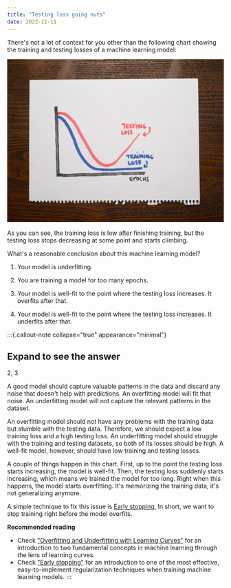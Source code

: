 ```yaml
---
title: "Testing loss going nuts"
date: 2022-11-11 
---
```


There's not a lot of context for you other than the following chart showing the training and testing losses of a machine learning model:

![](20221111.jpg)

As you can see, the training loss is low after finishing training, but the testing loss stops decreasing at some point and starts climbing.

What's a reasonable conclusion about this machine learning model?

1. Your model is underfitting.

2. You are training a model for too many epochs.

3. Your model is well-fit to the point where the testing loss increases. It overfits after that.

4. Your model is well-fit to the point where the testing loss increases. It underfits after that.

:::{.callout-note collapse="true" appearance="minimal"}
## Expand to see the answer

2, 3

A good model should capture valuable patterns in the data and discard any noise that doesn't help with predictions. An overfitting model will fit that noise. An underfitting model will not capture the relevant patterns in the dataset.

An overfitting model should not have any problems with the training data but stumble with the testing data. Therefore, we should expect a low training loss and a high testing loss. An underfitting model should struggle with the training and testing datasets, so both of its losses should be high. A well-fit model, however, should have low training and testing losses.

A couple of things happen in this chart. First, up to the point the testing loss starts increasing, the model is well-fit. Then, the testing loss suddenly starts increasing, which means we trained the model for too long. Right when this happens, the model starts overfitting. It's memorizing the training data, it's not generalizing anymore.

A simple technique to fix this issue is [Early stopping.](https://articles.bnomial.com/early-stopping) In short, we want to stop training right before the model overfits.

**Recommended reading**

* Check ["Overfitting and Underfitting with Learning Curves"](https://articles.bnomial.com/overfitting-underfitting-learning-curves) for an introduction to two fundamental concepts in machine learning through the lens of learning curves.
* Check ["Early stopping"](https://articles.bnomial.com/early-stopping) for an introduction to one of the most effective, easy-to-implement regularization techniques when training machine learning models.
:::
